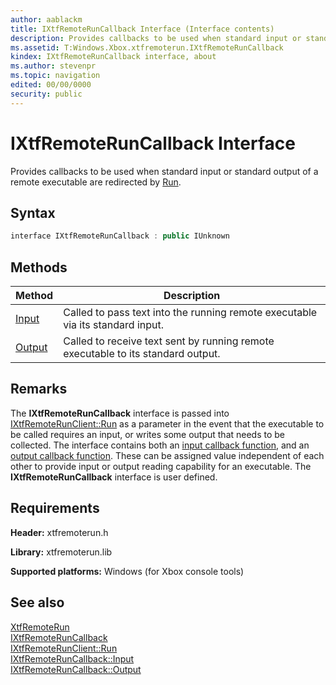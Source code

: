 ```yaml
---
author: aablackm
title: IXtfRemoteRunCallback Interface (Interface contents)
description: Provides callbacks to be used when standard input or standard output of a remote executable are redirected by IXtfRemoteRunClient::Run Method.
ms.assetid: T:Windows.Xbox.xtfremoterun.IXtfRemoteRunCallback
kindex: IXtfRemoteRunCallback interface, about
ms.author: stevenpr
ms.topic: navigation
edited: 00/00/0000
security: public
---
```


# IXtfRemoteRunCallback Interface

Provides callbacks to be used when standard input or standard output of a remote executable are redirected by [Run](../../IXtfRemoteRunClient/methods/ixtfremoterunclient_run.md).
<a id="syntaxSection"></a>



## Syntax  

```cpp
interface IXtfRemoteRunCallback : public IUnknown  
```

  
## Methods  
  
| Method | Description |  
| --- | --- |  
| [Input](../methods/ixtfremoteruncallback_input.md) | Called to pass text into the running remote executable via its standard input. |  
| [Output](../methods/ixtfremoteruncallback_output.md) | Called to receive text sent by running remote executable to its standard output. |  


<a id="requirements"></a>

## Remarks

The **IXtfRemoteRunCallback** interface is passed into [IXtfRemoteRunClient::Run](../../IXtfRemoteRunClient/methods/ixtfremoterunclient_run.md) as a parameter in the event that the executable to be called requires an input, or writes some output that needs to be collected. The interface contains both an [input callback function](../methods/ixtfremoteruncallback_input.md), and an [output callback function](../methods/ixtfremoteruncallback_output.md). These can be assigned value independent of each other to provide input or output reading capability for an executable. The **IXtfRemoteRunCallback** interface is user defined.

## Requirements  

**Header:** xtfremoterun.h  

**Library:** xtfremoterun.lib  
  
**Supported platforms:** Windows (for Xbox console tools)  
  
<a id="ID4E4"></a>



## See also  

<a id="ID4E6"></a>

[XtfRemoteRun](../../../xtfremoterun_members.md)  
[IXtfRemoteRunCallback](ixtfremoteruncallback.md)  
[IXtfRemoteRunClient::Run](../../IXtfRemoteRunClient/methods/ixtfremoterunclient_run.md)  
[IXtfRemoteRunCallback::Input](../methods/ixtfremoteruncallback_input.md)  
[IXtfRemoteRunCallback::Output](../methods/ixtfremoteruncallback_output.md)  